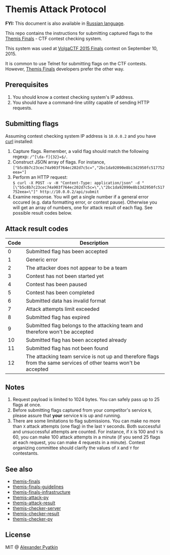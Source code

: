 # Themis Attack Protocol
**FYI:** This document is also available in [Russian language](README_RU.md).

This repo contains the instructions for submitting captured flags to the [Themis Finals](https://github.com/aspyatkin/themis-finals) - CTF contest checking system.

This system was used at [VolgaCTF 2015 Finals](http://volgactf.ru) contest on September 10, 2015.

It is common to use Telnet for submitting flags on the CTF contests. However, [Themis Finals](https://github.com/aspyatkin/themis-finals) developers prefer the other way.

## Prerequisites
1. You should know a contest checking system's IP address.
2. You should have a command-line utility capable of sending HTTP requests.

## Submitting flags
Assuming contest checking system IP address is `10.0.0.2` and you have [curl](http://curl.haxx.se) installed:  
1. Capture flags. Remember, a valid flag should match the following regexp: `/^[\da-f]{32}=$/`.  
2. Construct JSON array of flags. For instance,
`["b5c8b7c23cec74a903f764ec202d7c5c=","2bc1da92090e8b13d2950fc517752eea="]`  
3. Perform an HTTP request:  
`$ curl -X POST -v -H "Content-Type: application/json" -d "[\"b5c8b7c23cec74a903f764ec202d7c5c=\",\"2bc1da92090e8b13d2950fc517752eea=\"]" http://10.0.0.2/api/submit`  
4. Examine response. You will get a single number if a general error occured (e.g. data formatting error, or contest pause). Otherwise you will get an array of numbers, one for attack result of each flag. See possible result codes below.

## Attack result codes
| Code | Description |
|------|-------------|
|0|Submitted flag has been accepted|
|1|Generic error|
|2|The attacker does not appear to be a team|
|3|Contest has not been started yet|
|4|Contest has been paused|
|5|Contest has been completed|
|6|Submitted data has invalid format|
|7|Attack attempts limit exceeded|
|8|Submitted flag has expired|
|9|Submitted flag belongs to the attacking team and therefore won't be accepted|
|10|Submitted flag has been accepted already|
|11|Submitted flag has not been found|
|12|The attacking team service is not up and therefore flags from the same services of other teams won't be accepted|

## Notes
1. Request payload is limited to 1024 bytes. You can safely pass up to 25 flags at once.
2. Before submitting flags captured from your competitor's service `N`, please assure that **your** service `N` is up and running.
3. There are some limitations to flag submissions. You can make no more than `X` attack attempts (one flag) in the last `Y` seconds. Both successful and unsuccessful attempts are counted. For instance, if `X` is 100 and `Y` is 60, you can make 100 attack attempts in a minute (if you send 25 flags at each request, you can make 4 requests in a minute). Contest organizing committee should clarify the values of `X` and `Y` for contestants.

## See also
- [themis-finals](https://github.com/aspyatkin/themis-finals)
- [themis-finals-guidelines](https://github.com/aspyatkin/themis-finals-guidelines)
- [themis-finals-infrastructure](https://github.com/aspyatkin/themis-finals-infrastructure)
- [themis-attack-py](https://github.com/aspyatkin/themis-attack-py)
- [themis-attack-result](https://github.com/aspyatkin/themis-attack-result)
- [themis-checker-server](https://github.com/aspyatkin/themis-checker-server)
- [themis-checker-result](https://github.com/aspyatkin/themis-checker-result)
- [themis-checker-py](https://github.com/aspyatkin/themis-checker-py)

## License
MIT @ [Alexander Pyatkin](https://github.com/aspyatkin)
